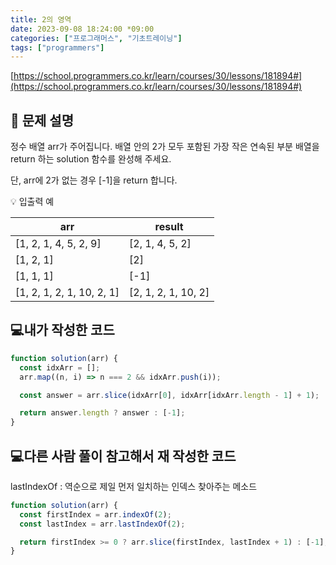 ```yaml
---
title: 2의 영역
date: 2023-09-08 18:24:00 *09:00
categories: ["프로그래머스", "기초트레이닝"]
tags: ["programmers"]
---
```


[https://school.programmers.co.kr/learn/courses/30/lessons/181894#](https://school.programmers.co.kr/learn/courses/30/lessons/181894#)

## 📔 문제 설명

정수 배열 arr가 주어집니다. 배열 안의 2가 모두 포함된 가장 작은 연속된 부분 배열을 return 하는 solution 함수를 완성해 주세요.

단, arr에 2가 없는 경우 [-1]을 return 합니다.

💡 입출력 예

| arr                       | result              |
| ------------------------- | ------------------- |
| [1, 2, 1, 4, 5, 2, 9]     | [2, 1, 4, 5, 2]     |
| [1, 2, 1]                 | [2]                 |
| [1, 1, 1]                 | [-1]                |
| [1, 2, 1, 2, 1, 10, 2, 1] | [2, 1, 2, 1, 10, 2] |

## 💻내가 작성한 코드

```js
function solution(arr) {
  const idxArr = [];
  arr.map((n, i) => n === 2 && idxArr.push(i));

  const answer = arr.slice(idxArr[0], idxArr[idxArr.length - 1] + 1);

  return answer.length ? answer : [-1];
}
```

## 💻다른 사람 풀이 참고해서 재 작성한 코드

lastIndexOf : 역순으로 제일 먼저 일치하는 인덱스 찾아주는 메소드

```js
function solution(arr) {
  const firstIndex = arr.indexOf(2);
  const lastIndex = arr.lastIndexOf(2);

  return firstIndex >= 0 ? arr.slice(firstIndex, lastIndex + 1) : [-1];
}
```
